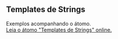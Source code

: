 ## Templates de Strings

Exemplos acompanhando o átomo.  
[Leia o átomo "Templates de Strings" online.](https://stepik.org/lesson/104308/step/1)